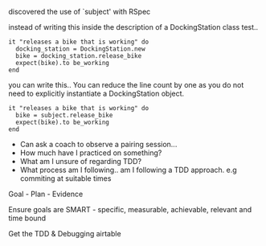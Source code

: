 discovered the use of `subject' with RSpec

instead of writing this inside the description of a DockingStation class test..

~~~~
it "releases a bike that is working" do
  docking_station = DockingStation.new
  bike = docking_station.release_bike
  expect(bike).to be_working 
end
~~~~

you can write this.. You can reduce the line count by one as you do not need to explicitly
instantiate a DockingStation object.

~~~~
it "releases a bike that is working" do
  bike = subject.release_bike
  expect(bike).to be_working 
end
~~~~

* Can ask a coach to observe a pairing session...
* How much have I practiced on something?
* What am I unsure of regarding TDD?
* What process am I following.. am I following a TDD approach. e.g commiting at suitable times

Goal - Plan - Evidence

Ensure goals are SMART - specific, measurable, achievable, relevant and time bound

Get the TDD & Debugging airtable